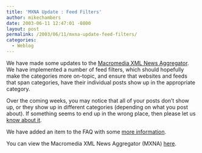 ```yaml
---
title: 'MXNA Update : Feed Filters'
author: mikechambers
date: 2003-06-11 12:47:01 -0800
layout: post
permalink: /2003/06/11/mxna-update-feed-filters/
categories:
  - Weblog
---
```



We have made some updates to the [Macromedia XML News Aggregator][1]. We have implemented a number of feed filters, which should hopefully make the categories more on-topic, and ensure that websites and feeds that span categories, have their individual posts show up in the appropriate category.

Over the coming weeks, you may notice that all of your posts don&#8217;t show up, or they show up in different categories (depending on what you post about). If something seems to end up in the wrong place, then please let us [know about it][2].

We have added an item to the FAQ with some [more information][3].

You can view the Macromedia XML News Aggregator (MXNA) [here][1].

 [1]: http://www.macromedia.com/go/weblogs
 [2]: mailto:mxna@macromedia.com
 [3]: http://www.markme.com/mxna/about.cfm#c6